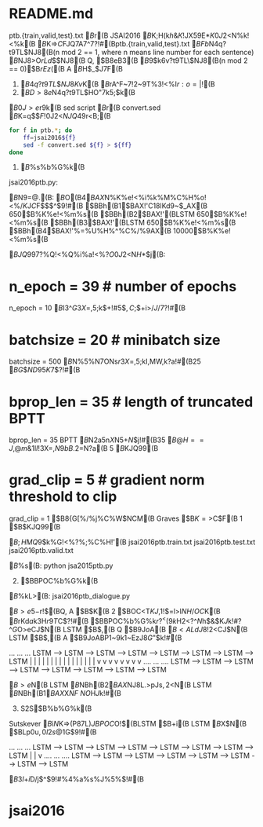 # README.md

ptb.{train,valid,test}.txt $B$r(B JSAI2016 $B$K;H$($k$h$&$K!$JX59E*$K0J2<$N%k!<%k(B
$B$K=>$C$FJQ7A$7$^$7$?!#(Bptb.{train,valid,test}.txt $BFb$N4q?t9TL\$NJ8(B(n mod 2
== 1, where n means line number for each sentence) $B$NJ8>O$rLd$$$NJ8(B Q, $B8eB3(B
$B$9$k6v?t9TL\$NJ8(B(n mod 2 == 0)$B$rEz$((B A $B$H$_$J$7$F(B

1. $B4q?t9TL\$NJ8Kv$K(B <cntnxt> $B$rA^F~$7!$2~9T%3!<%I$r:o=|!$(B
2. $BD>8e$N4q?t9TL\$HO"7k$5$;$k(B

$B0J>e$r$9$k(B sed script $B$r(B convert.sed $B$K=q$$$F!$0J2<$NJQ49$r<B;\(B

```bash
for f in ptb.*; do
    ff=jsai2016${f}
    sed -f convert.sed ${f} > ${ff}
done
```

1. $B%Y!<%9%i%$%s%b%G%k(B

jsai2016ptb.py:

$B%b%G%k$N9=@.(B:
$B%b%G%k$O(B4$BAX$N%K%e!<%i%k%M%C%H%o!<%/$K$J$C$F$$$^$9!#(B
$BBh(B1$BAX!'C18lKd9~$_AX(B 650$B%K%e!<%m%s(B
$BBh(B2$BAX!'(BLSTM 650$B%K%e!<%m%s(B
$BBh(B3$BAX!'(BLSTM 650$B%K%e!<%m%s(B
$BBh(B4$BAX!'%=%U%H%^%C%/%9AX(B 10000$B%K%e!<%m%s(B

$BJQ99$7$?%O%$%Q!<%Q%i%a!<%?$O0J2<$N$H$*$j(B:

# n_epoch = 39   # number of epochs
n_epoch = 10
$B$I$3$^$G3X=,$5$;$k$+!#5$$,C;$$$+$i>/$J$/$7$?!#(B

# batchsize = 20   # minibatch size
batchsize = 500
$B%_%K%P%C%A$N%5%$%:!#D94|$N7ONs$r3X=,$5$;$kI,MW$,$k$?$a!#(B25 $BG\$ND9$5$K$7$?!#(B

# bprop_len = 35   # length of truncated BPTT
bprop_len = 35
BPTT $B$N2a5n$X$N$5$+$N$\$j!#(B35 $B$@$H==J,$@$m$&$1$l$I!$3X=,$N9bB.2=$N$?$a(B 5 $B$KJQ99(B

# grad_clip = 5    # gradient norm threshold to clip
grad_clip = 1
$B8{G[%/%j%C%W$NCM(B Graves $B$K=>$C$F(B 1 $B$KJQ99(B

$B;HMQ$9$k%G!<%?%;%C%H!'(B
jsai2016ptb.train.txt
jsai2016ptb.test.txt
jsai2016ptb.valid.txt

$B%3%^%s%I%i%$%s(B:
python jsa2015ptb.py


2. $BBPOC%b%G%k(B

$B%U%!%$%kL>(B: jsai2016ptb_dialogue.py

$B>e5-$r!$(BQ, A $B$K(B 2 $BOC<T$KJ,$1!$$=$l$>$l$NH/OC$K(B <pad> $B$rKd$a$k$3$H$r9T$C$?!#(B
$BBPOC%b%G%k$r?^<($9$k$H2<?^$N$h$&$K$J$k!#?^$G$O>eCJ$N(B LSTM $B$,(B Q $B$9$J$o$A(B
$B<ALdJ8!$2<CJ$N(B LSTM $B$,(B A $B$9$J$o$ABP1~$9$k1~EzJ8$G$"$k!#(B

<sos>     ...     <eos>    <pad>     ...     <pad>    <sos>    ...
LSTM --> LSTM --> LSTM --> LSTM --> LSTM --> LSTM --> LSTM --> LSTM
 |        |        |        |        |        |        |        |
 |        |        |        |        |        |        |        |
 v        v        v        v        v        v        v        v
<pad>    ....     <pad>    <sos>    ...     <eos>    <pad>    ....
LSTM --> LSTM --> LSTM --> LSTM --> LSTM --> LSTM --> LSTM --> LSTM

$B>e$N(B LSTM $B$NBh(B2$BAX$NJ8L.>pJs$,2<$N(B LSTM $B$NBh(B1$BAX$X$NF~NO$H$J$k!#(B

3. S2S$B%b%G%k(B

Sutskever $B$i$N%b%G%k$K=>$($P87L)$JBPOC%b%G%k$O!$(BLSTM $B$+$i(B LSTM $B$X$N(B
$BLp0u$,0l2s$@$1$G$9!#(B

<sos>     ...     <eos>    <pad>     ...     <pad>    <sos>    ...
LSTM --> LSTM --> LSTM --> LSTM --> LSTM --> LSTM --> LSTM --> LSTM
                   |
                   |
                   v
<pad>    ....     <pad>    <sos>    ...     <eos>    <pad>    ....
LSTM --> LSTM --> LSTM --> LSTM --> LSTM --> LSTM --> LSTM --> LSTM

$B$3$l$+$i$D$/$j$^$9!#%4%a%s%J%5%$!#(B

# jsai2016

